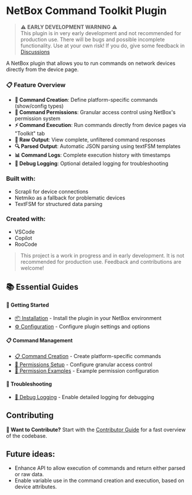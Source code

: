 # NetBox Command Toolkit Plugin

> ⚠️ **EARLY DEVELOPMENT WARNING** ⚠️  
> This plugin is in very early development and not recommended for production use. There will be bugs and possible incomplete functionality. Use at your own risk! If you do, give some feedback in [Discussions](https://github.com/bonzo81/netbox-toolkit-plugin/discussions)

A NetBox plugin that allows you to run commands on network devices directly from the device page. 



### 📋 Feature Overview
- **🔧 Command Creation**: Define platform-specific commands (show/config types)
- **🔐 Command Permissions**: Granular access control using NetBox's permission system
- **⚡ Command Execution**: Run commands directly from device pages via "Toolkit" tab
- **📄 Raw Output**: View complete, unfiltered command responses
- **🔍 Parsed Output**: Automatic JSON parsing using textFSM templates
- **📊 Command Logs**: Complete execution history with timestamps
- **🐛 Debug Logging**: Optional detailed logging for troubleshooting


### Built with:
- Scrapli for device connections
- Netmiko as a fallback for problematic devices
- TextFSM for structured data parsing

### Created with:
- VSCode
- Copilot
- RooCode

>   This project is a work in progress and in early development. It is not recommended for production use. Feedback and contributions are welcome!

## 📚 Essential Guides

#### 🚀 Getting Started
- [📦 Installation](./docs/user/installation.md) - Install the plugin in your NetBox environment
- [⚙️ Configuration](./docs/user/configuration.md) - Configure plugin settings and options

#### 📋 Command Management  
- [📋 Command Creation](./docs/user/command-creation.md) - Create platform-specific commands
- [🔐 Permissions Setup](./docs/user/permissions-setup-guide.md) - Configure granular access control
- [📝 Permission Examples](./docs/user/permission-examples.md) - Example permission configuration

#### 🔧 Troubleshooting
- [🐛 Debug Logging](./docs/user/debug-logging.md) - Enable detailed logging for debugging


## Contributing

**🚀 Want to Contribute?** Start with the [Contributor Guide](./docs/development/contributing.md) for a fast overview of the codebase.


## Future ideas:
- Enhance API to allow execution of commands and return either parsed or raw data.
- Enable variable use in the command creation and execution, based on device attributes.

